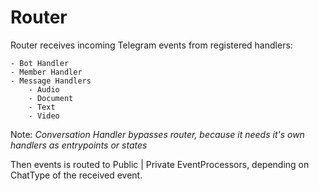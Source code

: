 # Router

Router receives incoming Telegram events from registered handlers:

    - Bot Handler
    - Member Handler
    - Message Handlers 
        - Audio
        - Document
        - Text
        - Video

Note: *Conversation Handler bypasses router, because it needs it's own handlers as entrypoints or states*

Then events is routed to Public | Private EventProcessors, depending on ChatType of the received event.
